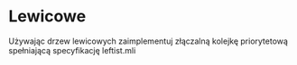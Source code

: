 # Lewicowe
Używając drzew lewicowych zaimplementuj złączalną kolejkę priorytetową spełniającą specyfikację leftist.mli
